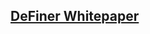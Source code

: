 ## [DeFiner Whitepaper](https://github.com/DeFinerOrg/DeFiner-2.0-whitepaper/wiki/DeFiner-2.0-Whitepaper)
